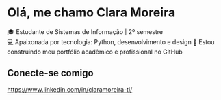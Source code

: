 # Olá, me chamo Clara Moreira

🎓 Estudante de Sistemas de Informação | 2º semestre  
💻 Apaixonada por tecnologia: Python, desenvolvimento e design
🚀 Estou construindo meu portfólio acadêmico e profissional no GitHub

##  Conecte-se comigo
https://www.linkedin.com/in/claramoreira-ti/
